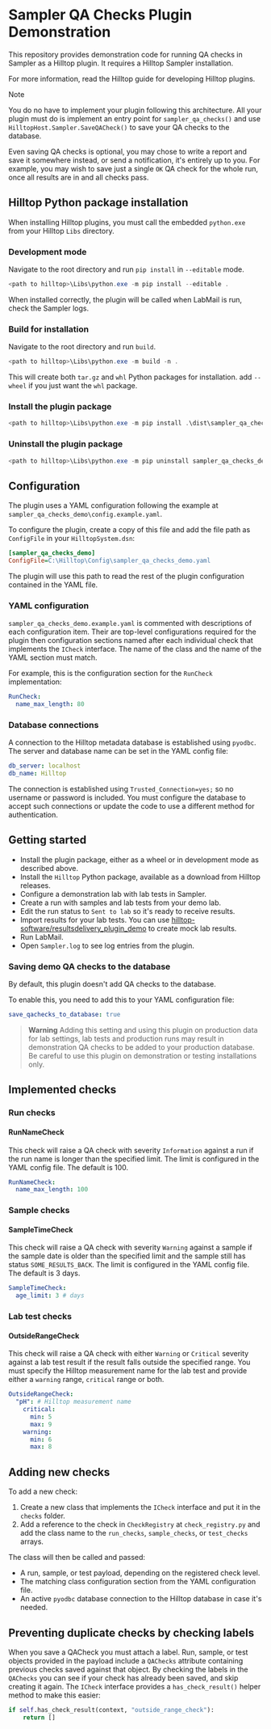 # Sampler QA Checks Plugin Demonstration

This repository provides demonstration code for running QA checks in Sampler as a Hilltop plugin. It requires a Hilltop Sampler installation.

For more information, read the Hilltop guide for developing Hilltop plugins.

> [!NOTE]
> You do no have to implement your plugin following this architecture. All your plugin must do is implement an entry point for `sampler_qa_checks()` and use `HilltopHost.Sampler.SaveQACheck()` to save your QA checks to the database.
> 
> Even saving QA checks is optional, you may chose to write a report and save it somewhere instead, or send a notification, it's entirely up to you. For example, you may wish to save just a single `OK` QA check for the whole run, once all results are in and all checks pass.

## Hilltop Python package installation

When installing Hilltop plugins, you must call the embedded `python.exe` from your Hilltop `Libs` directory.

### Development mode

Navigate to the root directory and run `pip install` in `--editable` mode.

```powershell
<path to hilltop>\Libs\python.exe -m pip install --editable .
```

When installed correctly, the plugin will be called when LabMail is run, check the Sampler logs.

### Build for installation

Navigate to the root directory and run `build`.

```powershell
<path to hilltop>\Libs\python.exe -m build -n .
```

This will create both `tar.gz` and `whl` Python packages for installation. add `--wheel` if you just want the `whl` package.

### Install the plugin package

```powershell
<path to hilltop>\Libs\python.exe -m pip install .\dist\sampler_qa_checks_demo-1.0-py3-none-any.whl
```

### Uninstall the plugin package

```powershell
<path to hilltop>\Libs\python.exe -m pip uninstall sampler_qa_checks_demo
```

## Configuration

The plugin uses a YAML configuration following the example at `sampler_qa_checks_demo\config.example.yaml`.

To configure the plugin, create a copy of this file and add the file path as `ConfigFile` in your `HilltopSystem.dsn`:

```ini
[sampler_qa_checks_demo]
ConfigFile=C:\Hilltop\Config\sampler_qa_checks_demo.yaml
```

The plugin will use this path to read the rest of the plugin configuration contained in the YAML file.

### YAML configuration

`sampler_qa_checks_demo.example.yaml` is commented with descriptions of each configuration item. Their are top-level configurations required for the plugin then configuration sections named after each individual check that implements the `ICheck` interface. The name of the class and the name of the YAML section must match.

For example, this is the configuration section for the `RunCheck` implementation:

```yaml
RunCheck:
  name_max_length: 80
```

### Database connections

A connection to the Hilltop metadata database is established using `pyodbc`. The server and database name can be set in the YAML config file:

```yaml
db_server: localhost
db_name: Hilltop
```

The connection is established using `Trusted_Connection=yes;` so no username or password is included. You must configure the database to accept such connections or update the code to use a different method for authentication.

## Getting started

* Install the plugin package, either as a wheel or in development mode as described above.
* Install the `Hilltop` Python package, available as a download from Hilltop releases.
* Configure a demonstration lab with lab tests in Sampler.
* Create a run with samples and lab tests from your demo lab.
* Edit the run status to `Sent to lab` so it's ready to receive results.
* Import results for your lab tests. You can use [hilltop-software/resultsdelivery_plugin_demo](https://github.com/hilltop-software/resultsdelivery_plugin_demo) to create mock lab results.
* Run LabMail.
* Open `Sampler.log` to see log entries from the plugin.

### Saving demo QA checks to the database

By default, this plugin doesn't add QA checks to the database.

To enable this, you need to add this to your YAML configuration file:

```yaml
save_qachecks_to_database: true
```

> **Warning**
Adding this setting and using this plugin on production data for lab settings, lab tests and production runs may result in demonstration QA checks to be added to your production database. Be careful to use this plugin on demonstration or testing installations only.

## Implemented checks

### Run checks

#### RunNameCheck

This check will raise a QA check with severity `Information` against a run if the run name is longer than the specified limit. The limit is configured in the YAML config file. The default is 100.

```yaml
RunNameCheck:
  name_max_length: 100
```

### Sample checks

#### SampleTimeCheck

This check will raise a QA check with severity `Warning` against a sample if the sample date is older than the specified limit and the sample still has status `SOME_RESULTS_BACK`. The limit is configured in the YAML config file. The default is 3 days.

```yaml
SampleTimeCheck:
  age_limit: 3 # days
```

### Lab test checks

#### OutsideRangeCheck

This check will raise a QA check with either `Warning` or `Critical` severity against a lab test result if the result falls outside the specified range. You must specify the Hilltop measurement name for the lab test and provide either a `warning` range, `critical` range or both.

```yaml
OutsideRangeCheck:
  "pH": # Hilltop measurement name
    critical: 
      min: 5
      max: 9
    warning:
      min: 6
      max: 8
```


## Adding new checks

To add a new check:

1. Create a new class that implements the `ICheck` interface and put it in the `checks` folder.
2. Add a reference to the check in `CheckRegistry` at `check_registry.py` and add the class name to the `run_checks`, `sample_checks`, or `test_checks` arrays.

The class will then be called and passed:

* A run, sample, or test payload, depending on the registered check level.
* The matching class configuration section from the YAML configuration file.
* An active `pyodbc` database connection to the Hilltop database in case it's needed.

## Preventing duplicate checks by checking labels

When you save a QACheck you must attach a label. Run, sample, or test objects provided in the payload include a `QAChecks` attribute containing previous checks saved against that object. By checking the labels in the `QAChecks` you can see if your check has already been saved, and skip creating it again. The `ICheck` interface provides a `has_check_result()` helper method to make this easier:

```python
if self.has_check_result(context, "outside_range_check"):
    return []
```
